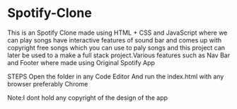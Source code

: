 # Spotify-Clone
This is an Spotify Clone made using HTML + CSS and JavaScript where we can play songs have interactive features of sound bar and comes up with copyright free songs which you can use to paly songs and this project can later be used to a make a full stack project.Various features such as Nav Bar and Footer where made using Original Spotify App





STEPS
Open the folder in any Code Editor
And run the index.html with any browser preferably  Chrome





Note:I dont hold any copyright of the design of the app
